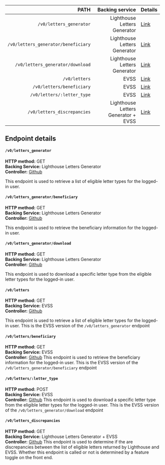 |                                PATH |                     Backing service |                                 Details |
| ----------------------------------: | ----------------------------------: | --------------------------------------- |
|             `/v0/letters_generator` |        Lighthouse Letters Generator |            [Link](#v0letters_generator) |
| `/v0/letters_generator/beneficiary` |        Lighthouse Letters Generator | [Link](#v0letters_generatorbeneficiary) |
|    `/v0/letters_generator/download` |        Lighthouse Letters Generator |    [Link](#v0letters_generatordownload) |
|                       `/v0/letters` |                                EVSS |                      [Link](#v0letters) |
|           `/v0/letters/beneficiary` |                                EVSS |           [Link](#v0lettersbeneficiary) |
|          `/v0/letters/:letter_type` |                                EVSS |           [Link](#v0lettersletter_type) |
|         `/v0/letters_discrepancies` | Lighthouse Letters Generator + EVSS |        [Link](#v0letters_discrepancies) |

## Endpoint details

#### `/v0/letters_generator`
**HTTP method:** GET \
**Backing Service:** Lighthouse Letters Generator \
**Controller:** [Github](https://github.com/department-of-veterans-affairs/vets-api/blob/master/app/controllers/v0/letters_generator_controller.rb#L30-L33)

This endpoint is used to retrieve a list of eligible letter types for the logged-in user.


#### `/v0/letters_generator/beneficiary`
**HTTP method:** GET \
**Backing Service:** Lighthouse Letters Generator \
**Controller:** [Github](https://github.com/department-of-veterans-affairs/vets-api/blob/master/app/controllers/v0/letters_generator_controller.rb#L72-75)

This endpoint is used to retrieve the beneficiary information for the logged-in user.


#### `/v0/letters_generator/download`
**HTTP method:** GET \
**Backing Service:** Lighthouse Letters Generator \
**Controller:** [Github](https://github.com/department-of-veterans-affairs/vets-api/blob/master/app/controllers/v0/letters_generator_controller.rb#L35-L70)

This endpoint is used to download a specific letter type from the eligible letter types for the logged-in user.


#### `/v0/letters`
**HTTP method:** GET \
**Backing Service:** EVSS \
**Controller:** [Github](https://github.com/department-of-veterans-affairs/vets-api/blob/master/app/controllers/v0/letters_controller.rb#L12-L16)

This endpoint is used to retrieve a list of eligible letter types for the logged-in user. This is the EVSS version of the `/v0/letters_generator` endpoint


#### `/v0/letters/beneficiary`
**HTTP method:** GET \
**Backing Service:** EVSS \
**Controller:** [Github](https://github.com/department-of-veterans-affairs/vets-api/blob/master/app/controllers/v0/letters_controller.rb#L31-L35)
This endpoint is used to retrieve the beneficiary information for the logged-in user. This is the EVSS version of the `/v0/letters_generator/beneficiary` endpoint


#### `/v0/letters/:letter_type`
**HTTP method:** POST \
**Backing Service:** EVSS \
**Controller:** [Github](https://github.com/department-of-veterans-affairs/vets-api/blob/master/app/controllers/v0/letters_controller.rb#L18-L29)
This endpoint is used to download a specific letter type from the eligible letter types for the logged-in user. This is the EVSS version of the `/v0/letters_generator/download` endpoint


#### `/v0/letters_discrepancies`
**HTTP method:** GET \
**Backing Service:** Lighthouse Letters Generator + EVSS \
**Controller:** [Github](https://github.com/department-of-veterans-affairs/vets-api/blob/master/app/controllers/v0/letters_discrepancy_controller.rb#L22-L50)
This endpoint is used to determine if the are discrepancies between the list of eligible letters returned by Lighthouse and EVSS. Whether this endpoint is called or not is determined by a feature toggle on the front end.
